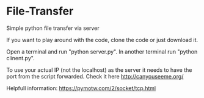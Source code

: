 # File-Transfer
Simple python file transfer via server

If you want to play around with the code, clone the code or
just download it.

Open a terminal and run "python server.py".
In another terminal run "python clinent.py".

To use your actual IP (not the localhost) as the server 
it needs to have the port from the script forwarded.
Check it here http://canyouseeme.org/

Helpfull information:
https://pymotw.com/2/socket/tcp.html